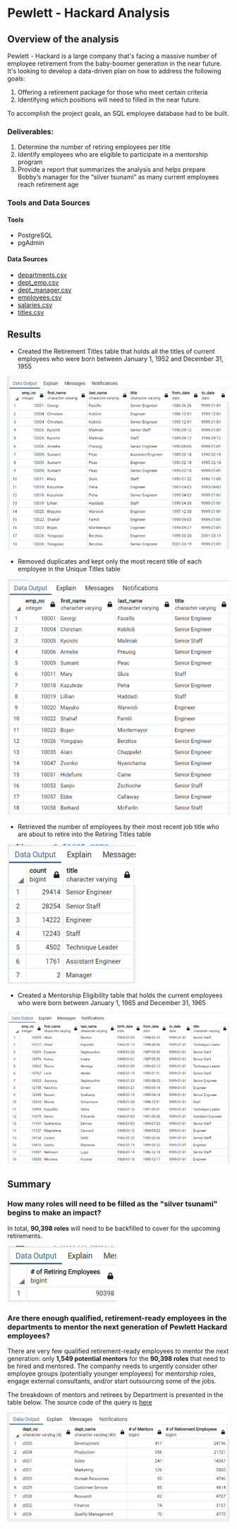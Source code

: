 # Pewlett - Hackard Analysis

## Overview of the analysis

Pewlett - Hackard is a large company that's facing a massive number of employee retirement from the baby-boomer generation in the near future. It's looking to develop a data-driven plan on how to address the following goals: 

1. Offering a retirement package for those who meet certain criteria
2. Identifying which positions will need to filled in the near future.

To accomplish the project goals, an SQL employee database had to be built.

### Deliverables: 

1. Determine the number of retiring employees per title
2. Identify employees who are eligible to participate in a mentorship program 
3. Provide a report that summarizes the analysis and helps prepare Bobby’s manager for the “silver tsunami” as many current employees reach retirement age

### Tools and Data Sources

#### Tools

- PostgreSQL
- pgAdmin

#### Data Sources

- [departments.csv](https://2u-data-curriculum-team.s3.amazonaws.com/dataviz-online/module_7/departments.csv)
- [dept_emp.csv](https://2u-data-curriculum-team.s3.amazonaws.com/dataviz-online/module_7/dept_emp.csv)
- [dept_manager.csv](https://2u-data-curriculum-team.s3.amazonaws.com/dataviz-online/module_7/dept_manager.csv)
- [employees.csv](https://2u-data-curriculum-team.s3.amazonaws.com/dataviz-online/module_7/employees.csv)
- [salaries.csv](https://2u-data-curriculum-team.s3.amazonaws.com/dataviz-online/module_7/salaries.csv)
- [titles.csv](https://2u-data-curriculum-team.s3.amazonaws.com/dataviz-online/module_7/titles.csv)

## Results

- Created the Retirement Titles table that holds all the titles of current employees who were born between January 1, 1952 and December 31, 1955

![retirement_titles](Resources/retirement_titles.png)

- Removed duplicates and kept only the most recent title of each employee in the Unique Titles table

![unique_titles](Resources/unique_titles.png)

- Retrieved the number of employees by their most recent job title who are about to retire into the Retiring Titles table

![retiring_titles](Resources/retiring_titles.png)

- Created a Mentorship Eligibility table that holds the current employees who were born between January 1, 1965 and December 31, 1965

![mentorship_eligibility](Resources/mentorship_eligibility.png)

## Summary 

### How many roles will need to be filled as the "silver tsunami" begins to make an impact?

In total, **90,398 roles** will need to be backfilled to cover for the upcoming retirements.

![total_retiring](Resources/del_3_retiring_emp.png)

### Are there enough qualified, retirement-ready employees in the departments to mentor the next generation of Pewlett Hackard employees?

There are very few qualified retirement-ready employees to mentor the next generation: only **1,549 potential mentors** for the **90,398 roles** that need to be hired and mentored. The companhy needs to urgently consider other employee groups (potentially younger employees) for mentorship roles, engage external consultants, and/or start outsourcing some of the jobs.

The breakdown of mentors and retirees by Department is presented in the table below. The source code of the query is [here](Queries/Deliverable_3.sql)

![mentors_per_dept](Resources/del_3_mentors_per_dept.png)
